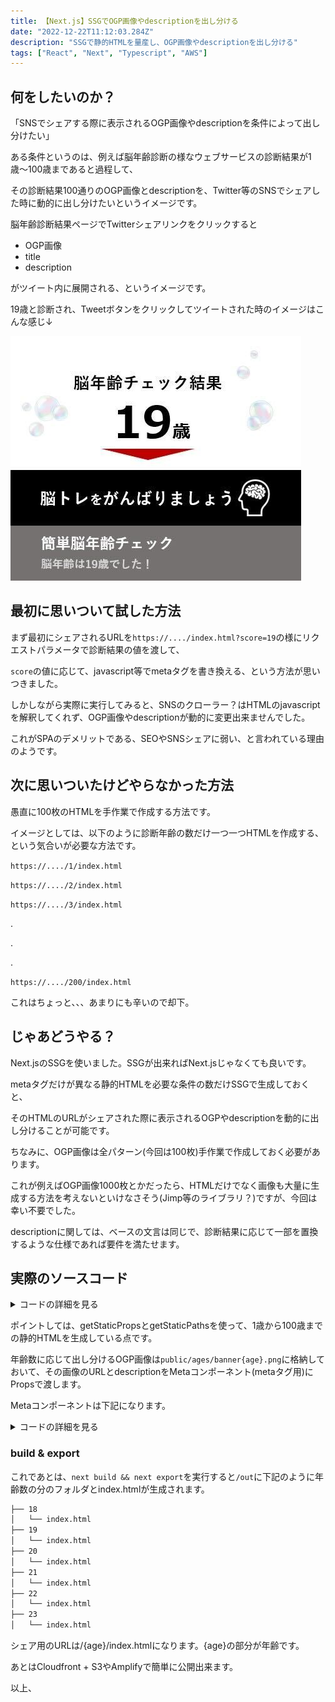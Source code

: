 ```yaml
---
title: 【Next.js】SSGでOGP画像やdescriptionを出し分ける
date: "2022-12-22T11:12:03.284Z"
description: "SSGで静的HTMLを量産し、OGP画像やdescriptionを出し分ける"
tags: ["React", "Next", "Typescript", "AWS"]
---
```



## 何をしたいのか？

「SNSでシェアする際に表示されるOGP画像やdescriptionを条件によって出し分けたい」

ある条件というのは、例えば脳年齢診断の様なウェブサービスの診断結果が1歳〜100歳まであると過程して、

その診断結果100通りのOGP画像とdescriptionを、Twitter等のSNSでシェアした時に動的に出し分けたいというイメージです。

脳年齢診断結果ページでTwitterシェアリンクをクリックすると

- OGP画像
- title
- description

がツイート内に展開される、というイメージです。

19歳と診断され、Tweetボタンをクリックしてツイートされた時のイメージはこんな感じ↓

![img1](./img1.jpg)

## 最初に思いついて試した方法

まず最初にシェアされるURLを`https://..../index.html?score=19`の様にリクエストパラメータで診断結果の値を渡して、

`score`の値に応じて、javascript等でmetaタグを書き換える、という方法が思いつきました。

しかしながら実際に実行してみると、SNSのクローラー？はHTMLのjavascriptを解釈してくれず、OGP画像やdescriptionが動的に変更出来ませんでした。

これがSPAのデメリットである、SEOやSNSシェアに弱い、と言われている理由のようです。

## 次に思いついたけどやらなかった方法

愚直に100枚のHTMLを手作業で作成する方法です。

イメージとしては、以下のように診断年齢の数だけ一つ一つHTMLを作成する、という気合いが必要な方法です。

`https://..../1/index.html`

`https://..../2/index.html`

`https://..../3/index.html`

.

.

.

`https://..../200/index.html`

これはちょっと、、、あまりにも辛いので却下。

## じゃあどうやる？

Next.jsのSSGを使いました。SSGが出来ればNext.jsじゃなくても良いです。

metaタグだけが異なる静的HTMLを必要な条件の数だけSSGで生成しておくと、

そのHTMLのURLがシェアされた際に表示されるOGPやdescriptionを動的に出し分けることが可能です。

ちなみに、OGP画像は全パターン(今回は100枚)手作業で作成しておく必要があります。

これが例えばOGP画像1000枚とかだったら、HTMLだけでなく画像も大量に生成する方法を考えないといけなさそう(Jimp等のライブラリ？)ですが、今回は幸い不要でした。

descriptionに関しては、ベースの文言は同じで、診断結果に応じて一部を置換するような仕様であれば要件を満たせます。

## 実際のソースコード

<details>
<summary>コードの詳細を見る</summary>

#### pages/[age].tsx
```ts
import _ from 'lodash';
import Meta from '@/components/meta'

type Params = {
  params: {
    age: string,
  }
}

type Props = {
  age: string,
}

export async function getStaticPaths() {
  const minAge = 1;
  const maxAge = 100;
  return {
    paths: _.range(minAge, maxAge + 1).map(age => {
      return {
        params: {
          age: age.toString(),
        }
      }
    }),
    fallback: false, // can also be true or 'blocking'
  }
}

export async function getStaticProps({ params }: Params) {
  return {
    props: {
      age: params.age
    }
  }
}

function Age({ age }: Props) {
  const imageUrl = `${process.env.BASE_URL}/ages/banner${age}.png`
  const description = `脳年齢は${age}歳でした！`

  return (
    <Meta
      imageUrl={imageUrl}
      description={description}
    />
  )
}

export default Age
```
</details>

ポイントしては、getStaticPropsとgetStaticPathsを使って、1歳から100歳までの静的HTMLを生成している点です。

年齢数に応じて出し分けるOGP画像は`public/ages/banner{age}.png`に格納しておいて、その画像のURLとdescriptionをMetaコンポーネント(metaタグ用)にPropsで渡します。

Metaコンポーネントは下記になります。

<details>
<summary>コードの詳細を見る</summary>

#### components/meta.tsx
```ts
import Head from 'next/head'

type Props = {
  imageUrl: string,
  description: string,
}

const Meta = ({ imageUrl, description }: Props) => {
  const topPageUrl = `${process.env.LP_TOP_PAGE}/`
  const title = '簡単 脳年齢チェック'
  return (
    <Head>
      <title>{title}</title>
      <meta name="description" content={description} />
      <meta property="og:title" content={title} />
      <meta property="og:type" content="website" />
      <meta property="og:image" content={imageUrl} />
      <meta property="og:site_name" content={title} />
      <meta property="og:description" content={description} />
      <meta property="og:url" content={topPageUrl} />
      {/* sumary or summary_large_image */}
      <meta name="twitter:card" content="summary_large_image" />
      <meta name="twitter:title" content={title} />
      <meta name="twitter:description" content={description} />
    </Head>
  )
}

export default Meta
```
</details>


### build & export
これであとは、`next build && next export`を実行すると`/out`に下記のように年齢数の分のフォルダとindex.htmlが生成されます。

```bash
├── 18
│   └── index.html
├── 19
│   └── index.html
├── 20
│   └── index.html
├── 21
│   └── index.html
├── 22
│   └── index.html
├── 23
│   └── index.html
```

シェア用のURLは/{age}/index.htmlになります。{age}の部分が年齢です。

あとはCloudfront + S3やAmplifyで簡単に公開出来ます。

以上、
